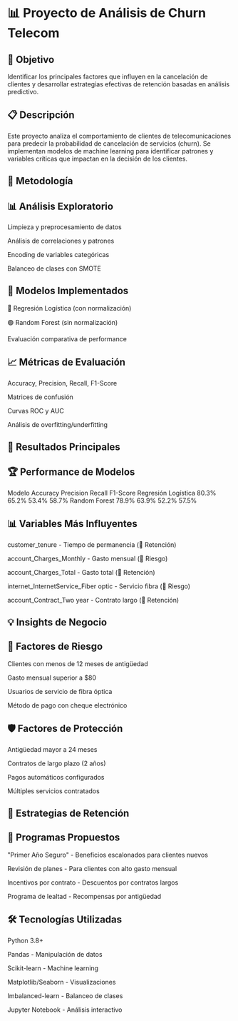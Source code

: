 # 📊 Proyecto de Análisis de Churn Telecom
## 🎯 Objetivo
Identificar los principales factores que influyen en la cancelación de clientes y desarrollar estrategias efectivas de retención basadas en análisis predictivo.

## 📋 Descripción
Este proyecto analiza el comportamiento de clientes de telecomunicaciones para predecir la probabilidad de cancelación de servicios (churn). Se implementan modelos de machine learning para identificar patrones y variables críticas que impactan en la decisión de los clientes.

## 🔧 Metodología
## 📊 Análisis Exploratorio
Limpieza y preprocesamiento de datos

Análisis de correlaciones y patrones

Encoding de variables categóricas

Balanceo de clases con SMOTE

## 🤖 Modelos Implementados
🔵 Regresión Logística (con normalización)

🟢 Random Forest (sin normalización)

Evaluación comparativa de performance

## 📈 Métricas de Evaluación
Accuracy, Precision, Recall, F1-Score

Matrices de confusión

Curvas ROC y AUC

Análisis de overfitting/underfitting

## 🚀 Resultados Principales
## 🏆 Performance de Modelos
Modelo	Accuracy	Precision	Recall	F1-Score
Regresión Logística	80.3%	65.2%	53.4%	58.7%
Random Forest	78.9%	63.9%	52.2%	57.5%
## 📊 Variables Más Influyentes
customer_tenure - Tiempo de permanencia (🔻 Retención)

account_Charges_Monthly - Gasto mensual (🔺 Riesgo)

account_Charges_Total - Gasto total (🔻 Retención)

internet_InternetService_Fiber optic - Servicio fibra (🔺 Riesgo)

account_Contract_Two year - Contrato largo (🔻 Retención)

## 💡 Insights de Negocio
## 🎯 Factores de Riesgo
Clientes con menos de 12 meses de antigüedad

Gasto mensual superior a $80

Usuarios de servicio de fibra óptica

Método de pago con cheque electrónico

## 🛡️ Factores de Protección
Antigüedad mayor a 24 meses

Contratos de largo plazo (2 años)

Pagos automáticos configurados

Múltiples servicios contratados

## 🚀 Estrategias de Retención
## 🎯 Programas Propuestos
"Primer Año Seguro" - Beneficios escalonados para clientes nuevos

Revisión de planes - Para clientes con alto gasto mensual

Incentivos por contrato - Descuentos por contratos largos

Programa de lealtad - Recompensas por antigüedad

## 🛠️ Tecnologías Utilizadas
Python 3.8+

Pandas - Manipulación de datos

Scikit-learn - Machine learning

Matplotlib/Seaborn - Visualizaciones

Imbalanced-learn - Balanceo de clases

Jupyter Notebook - Análisis interactivo
